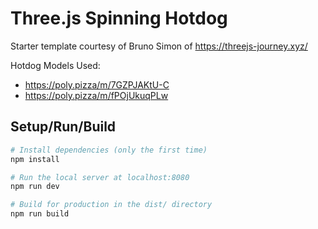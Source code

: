 # Three.js Spinning Hotdog
Starter template courtesy of Bruno Simon of https://threejs-journey.xyz/

Hotdog Models Used:
- https://poly.pizza/m/7GZPJAKtU-C
- https://poly.pizza/m/fPOjUkuqPLw


## Setup/Run/Build
``` bash
# Install dependencies (only the first time)
npm install

# Run the local server at localhost:8080
npm run dev

# Build for production in the dist/ directory
npm run build
```
